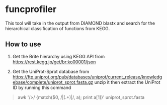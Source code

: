 # funcprofiler
This tool will take in the output from DIAMOND blastx and search for the hierarchical classification of functions from KEGG.

## How to use

1) Get the Brite hierarchy using KEGG API from https://rest.kegg.jp/get/br:ko00001/json

2) Get the UniProt-Sprot database from https://ftp.uniprot.org/pub/databases/uniprot/current_release/knowledgebase/complete/uniprot_sprot.fasta.gz unzip it then extract the UniProt ID by running this command 
> awk '/>/ {match($0, /\|(.+)\|/, a); print a[1]}' uniprot_sprot.fasta
